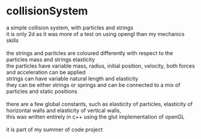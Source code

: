 # collisionSystem
a simple collision system, with particles and strings<br>
it is only 2d as it was more of a test on using opengl than my mechanics skills<br>
<br>
the strings and paritcles are coloured differently with respect to the particles mass and strings elasticity<br>
the particles have variable mass, radius, initial position, velocity, both forces and acceleration can be applied<br>
strings can have variable natural length and elasticity<br>
  they can be either strings or springs and can be connected to a mix of particles and static positions<br>
  <br>
there are a few global constants, such as elasticity of particles, elasticity of horizontal walls and elasticity of vertical walls,
<br>
this was written entirely in c++ using the glut implementation of openGL<br>
<br>
it is part of my summer of code project<br>
